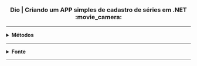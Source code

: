 <h3 align="center">Dio |  Criando um APP simples de cadastro de séries em .NET :movie_camera:</h3>

<hr />

<details>
    <summary><strong>Métodos</strong></summary>
        <br />
        <ol>
            <li>Listar séries</li>
            <li>Inserir série</li>
            <li>Atualizar série</li>
            <li>Excluir série</li>
            <li>Visualizar série</li>
        </ol>
</details>

<hr />

<details>
  <summary><strong>Fonte</strong></summary>
    <br />
    <p align="left">
        Plataforma: <a href="https://web.dio.me/" target="_blank">Digital Innovation One.</a>
        <br /> 
        Desafio: <a href="https://web.dio.me/lab/criando-um-app-de-cadastro-em-memoria-implementando-crud-de-series-em-net/learning/b41ce1c2-5a2d-4fde-babd-e7a22cee8345" target="_blank">Criando um APP simples de cadastro de séries em .NET.</a>
    </p>
</details>

<hr />

